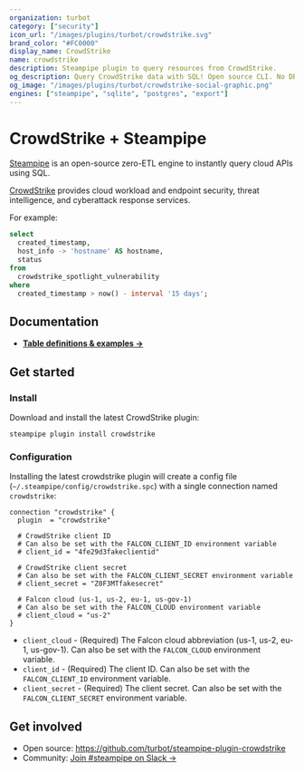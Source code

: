 ```yaml
---
organization: turbot
category: ["security"]
icon_url: "/images/plugins/turbot/crowdstrike.svg"
brand_color: "#FC0000"
display_name: CrowdStrike
name: crowdstrike
description: Steampipe plugin to query resources from CrowdStrike.
og_description: Query CrowdStrike data with SQL! Open source CLI. No DB required.
og_image: "/images/plugins/turbot/crowdstrike-social-graphic.png"
engines: ["steampipe", "sqlite", "postgres", "export"]
---
```


# CrowdStrike + Steampipe

[Steampipe](https://steampipe.io) is an open-source zero-ETL engine to instantly query cloud APIs using SQL.

[CrowdStrike](https://crowdstrike.com) provides cloud workload and endpoint security, threat intelligence, and cyberattack response services.

For example:

```sql
select
  created_timestamp,
  host_info -> 'hostname' AS hostname,
  status
from
  crowdstrike_spotlight_vulnerability
where
  created_timestamp > now() - interval '15 days';
```

## Documentation

- **[Table definitions & examples →](/plugins/turbot/crowdstrike/tables)**

## Get started

### Install

Download and install the latest CrowdStrike plugin:

```shell
steampipe plugin install crowdstrike
```

### Configuration

Installing the latest crowdstrike plugin will create a config file (`~/.steampipe/config/crowdstrike.spc`) with a single connection named `crowdstrike`:

```hcl
connection "crowdstrike" {
  plugin  = "crowdstrike"

  # CrowdStrike client ID
  # Can also be set with the FALCON_CLIENT_ID environment variable
  # client_id = "4fe29d3fakeclientid"

  # CrowdStrike client secret
  # Can also be set with the FALCON_CLIENT_SECRET environment variable
  # client_secret = "Z0F3MTfakesecret"

  # Falcon cloud (us-1, us-2, eu-1, us-gov-1)
  # Can also be set with the FALCON_CLOUD environment variable
  # client_cloud = "us-2"
}
```

- `client_cloud` - (Required) The Falcon cloud abbreviation (us-1, us-2, eu-1, us-gov-1). Can also be set with the `FALCON_CLOUD` environment variable.
- `client_id` - (Required) The client ID. Can also be set with the `FALCON_CLIENT_ID` environment variable.
- `client_secret` - (Required) The client secret. Can also be set with the `FALCON_CLIENT_SECRET` environment variable.

## Get involved

- Open source: https://github.com/turbot/steampipe-plugin-crowdstrike
- Community: [Join #steampipe on Slack →](https://turbot.com/community/join)

